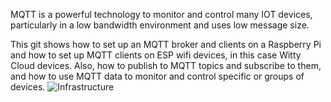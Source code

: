 MQTT is a powerful technology to monitor and control many IOT devices, particularly in a low bandwidth environment and uses low message size.

This git shows how to set up an MQTT broker and clients on a Raspberry Pi and how to set up MQTT clients on ESP wifi devices, in this case Witty Cloud devices.
Also, how to publish to MQTT topics and subscribe to them, and how to use MQTT data to monitor and control specific or groups of devices.
![Infrastructure](mqtt_1.png)

